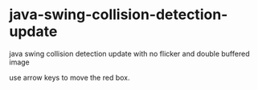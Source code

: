 # java-swing-collision-detection-update
java swing collision detection update with no flicker and double buffered image

use arrow keys to move the red box.
